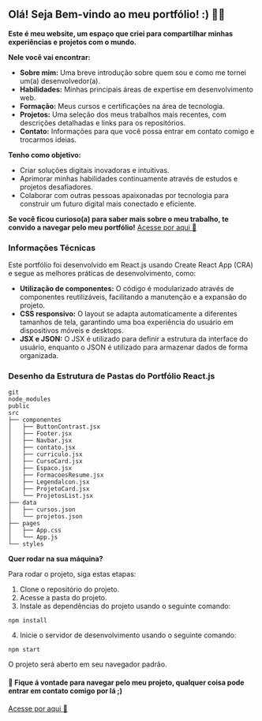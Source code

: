 ## Olá! Seja Bem-vindo ao meu portfólio! :) 👩‍💻

**Este é meu website, um espaço que criei para compartilhar minhas experiências e projetos com o mundo.**

**Nele você vai encontrar:**

* **Sobre mim:** Uma breve introdução sobre quem sou e como me tornei um(a) desenvolvedor(a).
* **Habilidades:** Minhas principais áreas de expertise em desenvolvimento web.
* **Formação:** Meus cursos e certificações na área de tecnologia.
* **Projetos:** Uma seleção dos meus trabalhos mais recentes, com descrições detalhadas e links para os repositórios.
* **Contato:** Informações para que você possa entrar em contato comigo e trocarmos ideias.

**Tenho como objetivo:**

* Criar soluções digitais inovadoras e intuitivas.
* Aprimorar minhas habilidades continuamente através de estudos e projetos desafiadores.
* Colaborar com outras pessoas apaixonadas por tecnologia para construir um futuro digital mais conectado e eficiente.



**Se você ficou curioso(a) para saber mais sobre o meu trabalho, te convido a navegar pelo meu portfólio!**
[Acesse por aqui 🔗](https://portfolio-anaclaramw.vercel.app/)

### **Informações Técnicas**

Este portfólio foi desenvolvido em React.js usando Create React App (CRA) e segue as melhores práticas de desenvolvimento, como:

* **Utilização de componentes:** O código é modularizado através de componentes reutilizáveis, facilitando a manutenção e a expansão do projeto.
* **CSS responsivo:** O layout se adapta automaticamente a diferentes tamanhos de tela, garantindo uma boa experiência do usuário em dispositivos móveis e desktops.
* **JSX e JSON:** O JSX é utilizado para definir a estrutura da interface do usuário, enquanto o JSON é utilizado para armazenar dados de forma organizada.

### Desenho da Estrutura de Pastas do Portfólio React.js

```
git
node_modules
public
src
├── componentes
│   ├── ButtonContrast.jsx
│   ├── Footer.jsx
│   ├── Navbar.jsx
│   ├── contato.jsx
│   ├── curriculo.jsx
│   ├── CursoCard.jsx
│   ├── Espaco.jsx
│   ├── FormacoesResume.jsx
│   ├── Legendalcon.jsx
│   ├── ProjetoCard.jsx
│   └── ProjetosList.jsx
├── data
│   ├── cursos.json
│   └── projetos.json
├── pages
│   ├── App.css
│   └── App.js
└── styles
```

**Quer rodar na sua máquina?**

Para rodar o projeto, siga estas etapas:

1. Clone o repositório do projeto.
2. Acesse a pasta do projeto.
3. Instale as dependências do projeto usando o seguinte comando:

```
npm install
```

4. Inicie o servidor de desenvolvimento usando o seguinte comando:

```
npm start
```

O projeto será aberto em seu navegador padrão.

#### 🌱 Fique á vontade para navegar pelo meu projeto, qualquer coisa pode entrar em contato comigo por lá ;)
[Acesse por aqui 🔗](https://portfolio-anaclaramw.vercel.app/)

